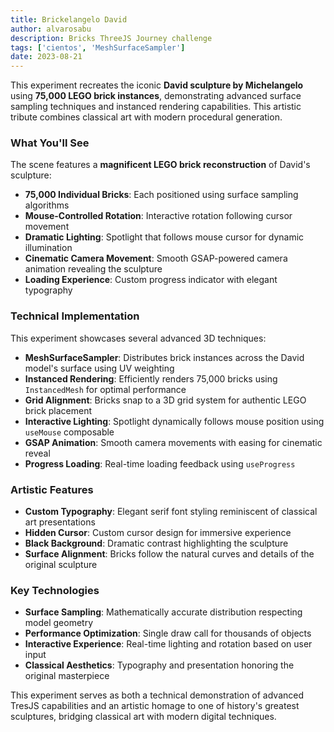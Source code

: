 ```yaml
---
title: Brickelangelo David
author: alvarosabu
description: Bricks ThreeJS Journey challenge
tags: ['cientos', 'MeshSurfaceSampler']
date: 2023-08-21
---
```


This experiment recreates the iconic **David sculpture by Michelangelo** using **75,000 LEGO brick instances**, demonstrating advanced surface sampling techniques and instanced rendering capabilities. This artistic tribute combines classical art with modern procedural generation.

### What You'll See

The scene features a **magnificent LEGO brick reconstruction** of David's sculpture:

- **75,000 Individual Bricks**: Each positioned using surface sampling algorithms
- **Mouse-Controlled Rotation**: Interactive rotation following cursor movement
- **Dramatic Lighting**: Spotlight that follows mouse cursor for dynamic illumination
- **Cinematic Camera Movement**: Smooth GSAP-powered camera animation revealing the sculpture
- **Loading Experience**: Custom progress indicator with elegant typography

### Technical Implementation

This experiment showcases several advanced 3D techniques:

- **MeshSurfaceSampler**: Distributes brick instances across the David model's surface using UV weighting
- **Instanced Rendering**: Efficiently renders 75,000 bricks using `InstancedMesh` for optimal performance
- **Grid Alignment**: Bricks snap to a 3D grid system for authentic LEGO brick placement
- **Interactive Lighting**: Spotlight dynamically follows mouse position using `useMouse` composable
- **GSAP Animation**: Smooth camera movements with easing for cinematic reveal
- **Progress Loading**: Real-time loading feedback using `useProgress`

### Artistic Features

- **Custom Typography**: Elegant serif font styling reminiscent of classical art presentations
- **Hidden Cursor**: Custom cursor design for immersive experience
- **Black Background**: Dramatic contrast highlighting the sculpture
- **Surface Alignment**: Bricks follow the natural curves and details of the original sculpture

### Key Technologies

- **Surface Sampling**: Mathematically accurate distribution respecting model geometry
- **Performance Optimization**: Single draw call for thousands of objects
- **Interactive Experience**: Real-time lighting and rotation based on user input
- **Classical Aesthetics**: Typography and presentation honoring the original masterpiece

This experiment serves as both a technical demonstration of advanced TresJS capabilities and an artistic homage to one of history's greatest sculptures, bridging classical art with modern digital techniques.

